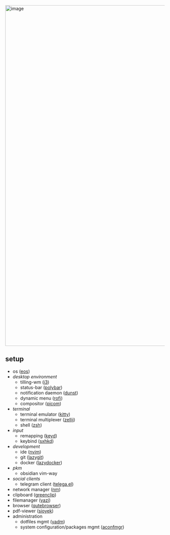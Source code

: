 <img width="1919" height="1079" alt="image" src="https://github.com/user-attachments/assets/7d5b11d5-c2f0-43b3-96f2-011d8051550e" />

## setup

- os ([eos](https://endeavouros.com/))
- *desktop environment*
  - tilling-wm ([i3](https://github.com/i3/i3))
  - status-bar ([polybar](https://github.com/polybar/polybar))
  - notification daemon ([dunst](https://github.com/dunst-project/dunst))
  - dynamic menu ([rofi](https://github.com/davatorium/rofi))
  - compositor ([picom](https://github.com/yshui/picom))
- *terminal*
  - terminal emulator ([kitty](https://github.com/kovidgoyal/kitty))
  - terminal multiplexer ([zellij](https://github.com/zellij-org/zellij))
  - shell ([zsh](https://github.com/zsh-users/zsh))
- *input*
  - remapping ([keyd](https://github.com/rvaiya/keyd))
  - keybind ([sxhkd](https://github.com/baskerville/sxhkd))
- *development*
  - ide ([nvim](https://github.com/neovim/neovim))
  - git ([lazygit](https://github.com/jesseduffield/lazygit))
  - docker ([lazydocker](https://github.com/jesseduffield/lazydocker))
- *pkm*
  - obsidian vim-way
- *social clients*
  - telegram client ([telega.el](https://github.com/zevlg/telega.el))
- network manager ([nm](https://github.com/NetworkManager/NetworkManager))
- clipboard ([greenclip](https://github.com/erebe/greenclip))
- filemanager ([yazi](https://github.com/sxyazi/yazi))
- browser ([qutebrowser](https://github.com/qutebrowser/qutebrowser))
- pdf-viewer ([sioyek](https://github.com/ahrm/sioyek))
- administration
  - dotfiles mgmt ([yadm](https://github.com/yadm-dev/yadm))
  - system configuration/packages mgmt ([aconfmgr](https://github.com/CyberShadow/aconfmgr?tab=readme-ov-file#aconfmgr-vs-puppetansible))
